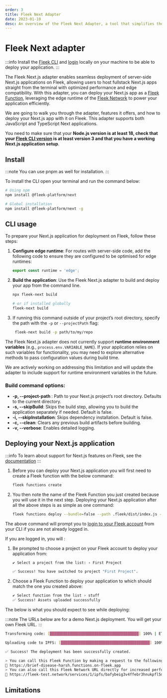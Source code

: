 ```yaml
---
order: 3
title: Fleek Next Adapter
date: 2023-01-10
desc: An overview of the Fleek Next Adapter, a tool that simplifies the deployment of Next.js applications to Fleek.
---
```


# Fleek Next adapter

:::info
Install the [Fleek CLI](/docs) and [login](/docs/cli/#login) locally on your machine to be able to deploy your application.
:::

The Fleek Next.js adapter enables seamless deployment of server-side Next.js applications on Fleek, allowing users to host fullstack Next.js apps straight from the terminal with optimized performance and edge compatibility. With this adapter, you can deploy your Next.js app as a [Fleek Function](/docs/cli/functions), leveraging the edge runtime of the [Fleek Network](/docs/infrastructure/) to power your application efficiently.

We are going to walk you through the adapter, features it offers, and how to deploy your Next.js app with it on Fleek. This adapter supports both JavaScript and TypeScript Next applications.

You need to make sure that your **Node.js version is at least 18, check that your [Fleek CLI version](/docs/cli/#install) is at least version 3 and that you have a working Next.js application setup**.

## Install

:::note
You can use pnpm as well for installation.
:::

To install the CLI open your terminal and run the command below:

```sh
# Using npm
npm install @fleek-platform/next

# Global installation
npm install @fleek-platform/next -g
```

## CLI usage

To prepare your Next.js application for deployment on Fleek, follow these steps:

1.  **Configure edge runtime**:
    For routes with server-side code, add the following code to ensure they are configured to be optimised for edge runtimes:

    ```js
    export const runtime = 'edge';
    ```

2.  **Build the application**: Use the Fleek Next.js adapter to build and deploy your app from the command line.

    ```sh
    npx fleek-next build

    # or if installed globally
    fleek-next build
    ```

3.  If running this command outside of your project’s root directory, specify the path with the `-p` or `--projectPath` flag:

    ```sh
     fleek-next build -p path/to/my/repo
    ```

The Fleek Next.js adapter does not currently support **runtime environment variables** (e.g., `process.env.VARIABLE_NAME`). If your application relies on such variables for functionality, you may need to explore alternative methods to pass configuration values during build time.

We are actively working on addressing this limitation and will update the adapter to include support for runtime environment variables in the future.

### Build command options:

- **-p, --project-path <path>**: Path to your Next.js project’s root directory. Defaults to the current directory.
- **-s, --skipBuild**: Skips the build step, allowing you to build the application separately if needed. Default is false.
- **-i, --skipInstallation**: Skips dependency installation. Default is false.
- **-c, --clean**: Clears any previous build artifacts before building.
- **-v, --verbose**: Enables detailed logging.

## Deploying your Next.js application

:::info
To learn about support for Next.js features on Fleek, see the [documentation](/docs/platform/frameworks#nextjs-on-fleek)
:::

1. Before you can deploy your Next.js application you will first need to create a Fleek function with the below command:

   ```bash
   fleek functions create
   ```

2. You then note the name of the Fleek Function you just created because you will use it in the next step. Deploying your Next.js application after all the above steps is as simple as one command:

   ```sh
   fleek functions deploy --bundle=false --path .fleek/dist/index.js --assets .fleek/static
   ```

The above command will prompt you to [login to your Fleek account](/docs/cli/#login) from your CLI if you are not already logged in.

If you are logged in, you will :

1. Be prompted to choose a project on your Fleek account to deploy your application from:

   ```bash
   ✔ Select a project from the list: › First Project

   ✅ Success! You have switched to project "First Project".
   ```

2. Choose a Fleek Function to deploy your application to which should match the one you created above:

   ```bash
   ✔ Select function from the list › stuff
   ✅ Success! Assets uploaded successfully
   ```

The below is what you should expect to see while deploying:

:::note
The URLs below are for a demo Next.js deployment. You will get your own Fleek URL.
:::

```bash
Transforming code: [████████████████████████████████████████] 100% | ETA: 0s | 100/100

Uploading code to IPFS: [████████████████████████████████████████] 100% | ETA: 0s | 1105317/1105317

✅ Success! The deployment has been successfully created.

> You can call this Fleek Function by making a request to the following URL
🔗 https://brief-disease-harsh.functions.on-fleek.app
> You can also call this Fleek Network URL directly for increased performance (please keep in mind you will not be able to deactivate this link)
🔗 https://fleek-test.network/services/1/ipfs/bafybeig3v4ffebr3hnukpfl5mutflxqgqaizn4l4vp2ffkfnvjuhmynj4i
```

## Limitations

